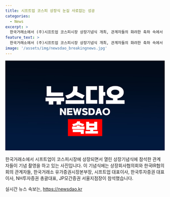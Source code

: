 ```yaml
---
title: 시프트업 코스피 상장식 눈길 사로잡는 성공
categories:
  - News
excerpt: >
  한국거래소에서 (주)시프트업 코스피시장 상장기념식 개최, 관계자들의 화려한 축하 속에서 기념 촬영
feature_text: >
  한국거래소에서 (주)시프트업 코스피시장 상장기념식 개최, 관계자들의 화려한 축하 속에서 기념 촬영
image: '/assets/img/newsdao_breakingnews.jpg'
---
```


<p><img src="/assets/img/newsdao_breakingnews.jpg" alt="bookingtag 속보" /></p>

<p>한국거래소에서 시프트업이 코스피시장에 상장되면서 열린 상장기념식에 참석한 관계자들이 기념 촬영을 하고 있는 사진입니다. 이 기념식에는 상장회사협의회와 한국IR협의회의 관계자들, 한국거래소 유가증권시장본부장, 시프트업 대표이사, 한국투자증권 대표이사, NH투자증권 총괄대표, JP모간증권 서울지점장이 참석했습니다.</p>
실시간 뉴스 속보는, <a href="https://newsdao.kr" rel="dofollow">https://newsdao.kr</a>



